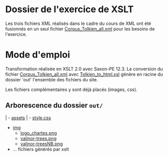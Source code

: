 # Dossier de l'exercice de XSLT

Les trois fichiers XML réalisés dans le cadre du cours de XML ont été fusionnés en un seul fichier [Corpus_Tolkien_all.xml](https://github.com/May8326/ProjetXML_Tolkien/blob/master/XML/transfo-xslt/Corpus_Tolkien_all.xml) pour les besoins de l'exercice.

# Mode d'emploi

Transformation réalisée en XSLT 2.0 avec Saxon-PE 12.3.
La conversion du fichier [Corpus_Tolkien_all.xml](https://github.com/May8326/ProjetXML_Tolkien/blob/master/XML/transfo-xslt/Corpus_Tolkien_all.xml) avec [Tolkien_to_html.xsl](https://github.com/May8326/ProjetXML_Tolkien/blob/master/XML/transfo-xslt/Tolkien_to_html.xsl) génère en racine du dossier 'out' l'ensemble des fichiers du site.

Les fichiers complémentaires y sont déjà placés (images, css).

## Arborescence du dossier `out/`

| - [assets](out/assets)
|  - [style.css](out/assets/style.css)
- [img](out/img)
  - [logo_chartes.png](out/img/logo_chartes.png)
  - [valinor-trees.png](out/img/valinor-trees.png)
  - [valinor-treesNB.png](out/img/valinor-trees.png)
- ... fichiers générés par xslt 

